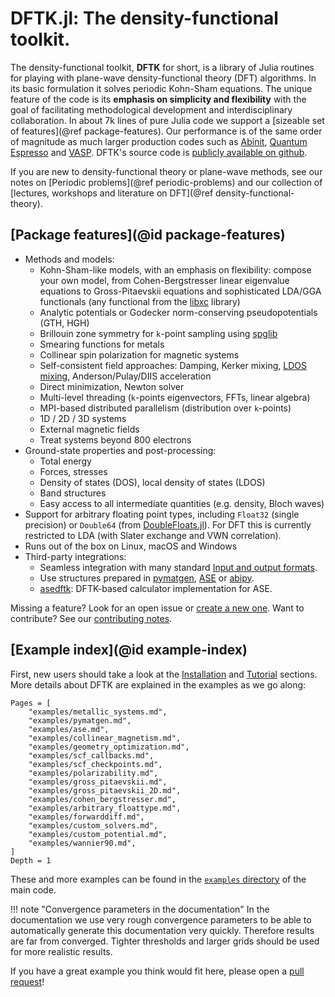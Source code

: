 # DFTK.jl: The density-functional toolkit.

The density-functional toolkit, **DFTK** for short, is a library of
Julia routines for playing with plane-wave
density-functional theory (DFT) algorithms.
In its basic formulation it solves periodic Kohn-Sham equations.
The unique feature of the code is its **emphasis on simplicity
and flexibility**
with the goal of facilitating methodological development and
interdisciplinary collaboration.
In about 7k lines of pure Julia code
we support a [sizeable set of features](@ref package-features).
Our performance is of the same order of magnitude as much larger production
codes such as [Abinit](https://www.abinit.org/),
[Quantum Espresso](http://quantum-espresso.org/) and
[VASP](https://www.vasp.at/).
DFTK's source code is [publicly available on github](https://dftk.org).

If you are new to density-functional theory or plane-wave methods,
see our notes on [Periodic problems](@ref periodic-problems) and our
collection of [lectures, workshops and literature on DFT](@ref density-functional-theory).

## [Package features](@id package-features)
* Methods and models:
    - Kohn-Sham-like models, with an emphasis on flexibility: compose your own model,
      from Cohen-Bergstresser linear eigenvalue equations to Gross-Pitaevskii equations
      and sophisticated LDA/GGA functionals (any functional from the
      [libxc](https://tddft.org/programs/libxc/) library)
    - Analytic potentials or Godecker norm-conserving pseudopotentials (GTH, HGH)
    - Brillouin zone symmetry for ``k``-point sampling using [spglib](https://atztogo.github.io/spglib/)
    - Smearing functions for metals
    - Collinear spin polarization for magnetic systems
    - Self-consistent field approaches: Damping, Kerker mixing,
      [LDOS mixing](https://doi.org/10.1088/1361-648X/abcbdb), Anderson/Pulay/DIIS acceleration
    - Direct minimization, Newton solver
    - Multi-level threading (``k``-points eigenvectors, FFTs, linear algebra)
    - MPI-based distributed parallelism (distribution over ``k``-points)
    - 1D / 2D / 3D systems
    - External magnetic fields
    - Treat systems beyond 800 electrons
* Ground-state properties and post-processing:
    - Total energy
    - Forces, stresses
    - Density of states (DOS), local density of states (LDOS)
    - Band structures
    - Easy access to all intermediate quantities (e.g. density, Bloch waves)
* Support for arbitrary floating point types, including `Float32` (single precision)
  or `Double64` (from [DoubleFloats.jl](https://github.com/JuliaMath/DoubleFloats.jl)).
  For DFT this is currently restricted to LDA (with Slater exchange and VWN correlation).
* Runs out of the box on Linux, macOS and Windows
* Third-party integrations:
    - Seamless integration with many standard [Input and output formats](@ref).
    - Use structures prepared in [pymatgen](https://pymatgen.org),
      [ASE](https://wiki.fysik.dtu.dk/ase/) or [abipy](https://abinit.github.io/abipy/).
    - [asedftk](https://github.com/mfherbst/asedftk):
      DFTK-based calculator implementation for ASE.

Missing a feature? Look for an open issue or [create a new one](https://github.com/JuliaMolSim/DFTK.jl/issues).
Want to contribute? See our [contributing notes](https://github.com/JuliaMolSim/DFTK.jl#contributing).

## [Example index](@id example-index)
First, new users should take a look at the [Installation](@ref)
and [Tutorial](@ref) sections. More details about DFTK are explained
in the examples as we go along:

```@contents
Pages = [
    "examples/metallic_systems.md",
    "examples/pymatgen.md",
    "examples/ase.md",
    "examples/collinear_magnetism.md",
    "examples/geometry_optimization.md",
    "examples/scf_callbacks.md",
    "examples/scf_checkpoints.md",
    "examples/polarizability.md",
    "examples/gross_pitaevskii.md",
    "examples/gross_pitaevskii_2D.md",
    "examples/cohen_bergstresser.md",
    "examples/arbitrary_floattype.md",
    "examples/forwarddiff.md",
    "examples/custom_solvers.md",
    "examples/custom_potential.md",
	"examples/wannier90.md",
]
Depth = 1
```

These and more examples can be found in the
[`examples` directory](https://dftk.org/tree/master/examples) of the main code.


!!! note "Convergence parameters in the documentation"
    In the documentation we use very rough convergence parameters to be able
    to automatically generate this documentation very quickly.
    Therefore results are far from converged.
    Tighter thresholds and larger grids should be used for
    more realistic results.

If you have a great example you think would fit here,
please open a [pull request](https://github.com/JuliaMolSim/DFTK.jl/pulls)!
